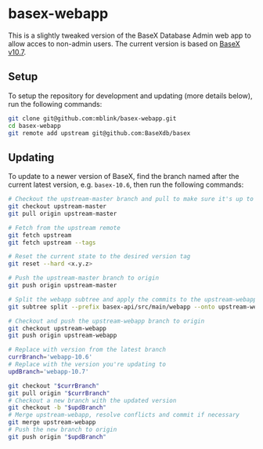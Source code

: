 # basex-webapp

This is a slightly tweaked version of the BaseX Database Admin web app to allow acces to non-admin users.
The current version is based on [BaseX v10.7](https://github.com/BaseXdb/basex/tree/10.7/basex-api/src/main/webapp).

## Setup

To setup the repository for development and updating (more details below), run the following commands:

```bash
git clone git@github.com:mblink/basex-webapp.git
cd basex-webapp
git remote add upstream git@github.com:BaseXdb/basex
```

## Updating

To update to a newer version of BaseX, find the branch named after the current latest version, e.g. `basex-10.6`,
then run the following commands:

```bash
# Checkout the upstream-master branch and pull to make sure it's up to date
git checkout upstream-master
git pull origin upstream-master

# Fetch from the upstream remote
git fetch upstream
git fetch upstream --tags

# Reset the current state to the desired version tag
git reset --hard <x.y.z>

# Push the upstream-master branch to origin
git push origin upstream-master

# Split the webapp subtree and apply the commits to the upstream-webapp branch
git subtree split --prefix basex-api/src/main/webapp --onto upstream-webapp -b upstream-webapp

# Checkout and push the upstream-webapp branch to origin
git checkout upstream-webapp
git push origin upstream-webapp

# Replace with version from the latest branch
currBranch='webapp-10.6'
# Replace with the version you're updating to
updBranch='webapp-10.7'

git checkout "$currBranch"
git pull origin "$currBranch"
# Checkout a new branch with the updated version
git checkout -b "$updBranch"
# Merge upstream-webapp, resolve conflicts and commit if necessary
git merge upstream-webapp
# Push the new branch to origin
git push origin "$updBranch"
```
